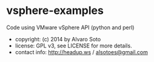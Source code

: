 vsphere-examples
===========

Code using VMware vSphere API (python and perl)

* copyright:     (c) 2014 by Alvaro Soto
* license:       GPL v3, see LICENSE for more details.
* contact info:  http://headup.ws / alsotoes@gmail.com
